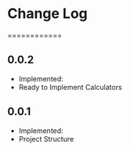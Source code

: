 # Change Log

============

## 0.0.2

- Implemented:
- Ready to Implement Calculators

## 0.0.1

- Implemented:
- Project Structure
